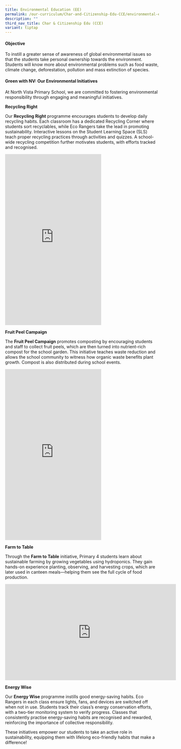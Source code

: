 ```yaml
---
title: Environmental Education (EE)
permalink: /our-curriculum/Char-and-Citizenship-Edu-CCE/environmental-education/
description: ""
third_nav_title: Char & Citizenship Edu (CCE)
variant: tiptap
---
```

<h4>Objective</h4>
<p>To instill a greater sense of awareness of global environmental issues
so that the students take personal ownership towards the environment. Students
will know more about environmental problems such as food waste, climate
change, deforestation, pollution and mass extinction of species.</p>
<h4>Green with NV: Our Environmental Initiatives</h4>
<p>At North Vista Primary School, we are committed to fostering environmental
responsibility through engaging and meaningful initiatives.</p>
<p><strong>Recycling Right</strong>
</p>
<p>Our <strong>Recycling Right</strong> programme encourages students to develop
daily recycling habits. Each classroom has a dedicated Recycling Corner
where students sort recyclables, while Eco Rangers take the lead in promoting
sustainability. Interactive lessons on the Student Learning Space (SLS)
teach proper recycling practices through activities and quizzes. A school-wide
recycling competition further motivates students, with efforts tracked
and recognised.</p>
<div class="iframe-wrapper">
<iframe height="560" width="315" allowfullscreen="true" frameborder="0" src="https://www.youtube.com/embed/<qNxDR5o8xbM?si=0PhyLo900-pqTA1X>"></iframe>
</div>
<p><strong>Fruit Peel Campaign</strong>
</p>
<p>The <strong>Fruit Peel Campaign</strong> promotes composting by encouraging
students and staff to collect fruit peels, which are then turned into nutrient-rich
compost for the school garden. This initiative teaches waste reduction
and allows the school community to witness how organic waste benefits plant
growth. Compost is also distributed during school events.</p>
<div class="iframe-wrapper">
<iframe height="560" width="315" allowfullscreen="true" frameborder="0" src="https://www.youtube.com/embed/qNxDR5o8xbM"></iframe>
</div>
<p><strong>Farm to Table</strong>
</p>
<p>Through the <strong>Farm to Table</strong> initiative, Primary 4 students
learn about sustainable farming by growing vegetables using hydroponics.
They gain hands-on experience planting, observing, and harvesting crops,
which are later used in canteen meals—helping them see the full cycle of
food production.</p>
<div class="iframe-wrapper">
<iframe height="315" width="560" allowfullscreen="true" frameborder="0" src="https://www.youtube.com/embed/4-sLDL2PKo0?si=TQnBMRAVM6-AqMCX"></iframe>
</div>
<p><strong>Energy Wise</strong>
</p>
<p>Our <strong>Energy Wise</strong> programme instills good energy-saving habits.
Eco Rangers in each class ensure lights, fans, and devices are switched
off when not in use. Students track their class’s energy conservation efforts,
with a two-tier monitoring system to verify progress. Classes that consistently
practise energy-saving habits are recognised and rewarded, reinforcing
the importance of collective responsibility.</p>
<p>These initiatives empower our students to take an active role in sustainability,
equipping them with lifelong eco-friendly habits that make a difference!</p>
<p></p>